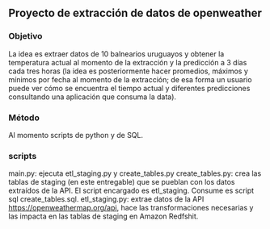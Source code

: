 ## Proyecto de extracción de datos de openweather 

### Objetivo 
La idea es extraer datos de 10 balnearios uruguayos y obtener la temperatura actual al momento de la extracción y 
la predicción a 3 días cada tres horas (la idea es posteriormente hacer promedios, máximos y mínimos por fecha al momento de la 
extracción; de esa forma un usuario puede ver cómo se encuentra el tiempo actual y diferentes predicciones consultando una aplicación
que consuma la data).

### Método  
Al momento scripts de python y de SQL.

### scripts 
main.py: ejecuta etl_staging.py y create_tables.py 
create_tables.py: crea las tablas de staging (en este entregable) que se pueblan con los datos extraídos de la API. El script encargado 
es etl_staging. Consume es script sql create_tables.sql.
etl_staging.py: extrae datos de la API https://openweathermap.org/api, hace las transformaciones necesarias y las impacta
en las tablas de staging en Amazon Redfshit.

